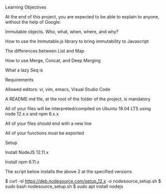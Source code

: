 Learning Objectives

At the end of this project, you are expected to be able to explain to anyone, without the help of Google:

Immutable objects. Who, what, when, where, and why?

How to use the Immutable.js library to bring immutability to Javascript

The differences between List and Map

How to use Merge, Concat, and Deep Merging

What a lazy Seq is


Requirements

Allowed editors: vi, vim, emacs, Visual Studio Code

A README.md file, at the root of the folder of the project, is mandatory

All of your files will be interpreted/compiled on Ubuntu 18.04 LTS using node 12.x.x and npm 6.x.x

All of your files should end with a new line

All of your functions must be exported

Setup

Install NodeJS 12.11.x

Install npm 6.11.x

The script below installs the above 2 at the specified versions

$ curl -sl https://deb.nodesource.com/setup_12.x -o nodesource_setup.sh
$ sudo bash nodesource_setup.sh
$ sudo apt install nodejs
